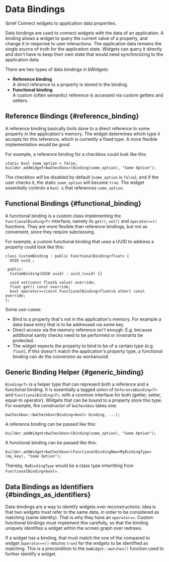# Data Bindings

\brief Connect widgets to application data properties.

Data bindings are used to connect widgets with the data of an application. A
binding allows a widget to query the current value of a property, and change it
in response to user interactions. The application data remains the single source
of truth for the application state. Widgets can query it directly and don't have
to keep their own state that would need synchronizing to the application data.

There are two types of data bindings in bWidgets:
- **Reference binding**<br/>A direct reference to a property is stored in the
  binding.
- **Functional binding**<br/>A custom (often semantic) reference is accessed via
  custom getters and setters.

## Reference Bindings {#reference_binding}

A reference binding basically boils done to a direct reference to some property
in the application's memory. The widget determines which type it accepts for
this reference, which is currently a fixed type. A more flexible implementation
would be good.

For example, a reference binding for a checkbox could look like this:
~~~~~~~~~~~~~~~~~~~{.cpp}
static bool some_option = false;
builder.addWidget<bwCheckbox>(Binding(some_option), "Some Option");
~~~~~~~~~~~~~~~~~~~

The checkbox will be disabled by default (`some_option` is `false`), and if the
user checks it, the static `some_option` will become `true`. The widget
essentially controls a `bool &` that references `some_option`.

## Functional Bindings {#functional_binding}

A functional binding is a custom class implementing the `FunctionalBinding<T>`
interface, namely its `get()`, `set()` and `operator==()` functions. They are
more flexible than reference bindings, but not as convenient, since they require
subclassing.

For example, a custom functional binding that uses a UUID to address a property
could look like this:
~~~~~~~~~~~~~~~~~~~{.cpp}
class CustomBinding : public FunctionalBinding<float> {
  UUID uuid_;

 public:
  CustomBinding(UUID uuid) : uuid_(uuid) {}

  void set(const float& value) override;
  float get() const override;
  bool operator==(const FunctionalBinding<float>& other) const override;
};
~~~~~~~~~~~~~~~~~~~

Some use-cases:
- Bind to a property that's not in the application's memory. For example a
  data-base entry that is to be addressed via some key.
- Direct access via the memory reference isn't enough. E.g. because additional
  sanity checks need to be performed or invariants be protected.
- The widget expects the property to bind to be of a certain type (e.g.
  `float`). If this doesn't match the application's property type, a functional
  binding can do the conversion as workaround.

## Generic Binding Helper {#generic_binding}

`Binding<T>` is a helper type that can represent both a reference and a
functional binding. It is essentially a tagged union of `ReferenceBinding<T>`
and `FunctionalBinding<T>`, with a common interface for both (getter, setter,
equal-to operator). Widgets that can be bound to a property store this type.
For example, the constructor of `bwCheckbox` takes one:
~~~~~~~~~~~~~~~~~~~{.cpp}
bwCheckbox::bwCheckbox(Binding<bool> binding, ...);
~~~~~~~~~~~~~~~~~~~

A reference binding can be passed like this:
~~~~~~~~~~~~~~~~~~~{.cpp}
builder.addWidget<bwCheckbox>(Binding(some_option), "Some Option");
~~~~~~~~~~~~~~~~~~~

A functional binding can be passed like this:
~~~~~~~~~~~~~~~~~~~{.cpp}
builder.addWidget<bwCheckbox>(FunctionalBindingNew<MyBindingType>(my_key), "Some Option");
~~~~~~~~~~~~~~~~~~~

Thereby, `MyBindingType` would be a class type inheritting from
`FunctionalBinding<bool>`.

## Data Bindings as Identifiers {#bindings_as_identifiers}

Data-bindings are a way to identify widgets over reconstructions. Idea is that
two widgets must refer to the same data, in order to be considered as matching
(same identity). That is why they have an `operator==`. Custom functional
bindings must implement this carefully, so that the binding uniquely identifies
a widget within the screen graph over redraws.

If a widget has a binding, that must match the one of the compared to widget
(`operator==()` returns `true`) for the widgets to be identified as matching.
This is a precondition to the `bwWidget::matches()` function used to further
identify a widget.